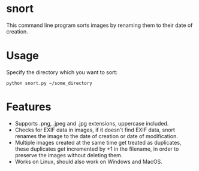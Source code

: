 # snort
This command line program sorts images by renaming them to their date of creation.

# Usage
Specify the directory which you want to sort:
```
python snort.py ~/some_directory
```
# Features
* Supports .png, .jpeg and .jpg extensions, uppercase included.
* Checks for EXIF data in images, if it doesn't find EXIF data, snort renames the image to the date of creation or date of modification.
* Multiple images created at the same time get treated as duplicates, these duplicates get incremented by +1 in the filename, in order to preserve the images without deleting them.
* Works on Linux, should also work on Windows and MacOS.
